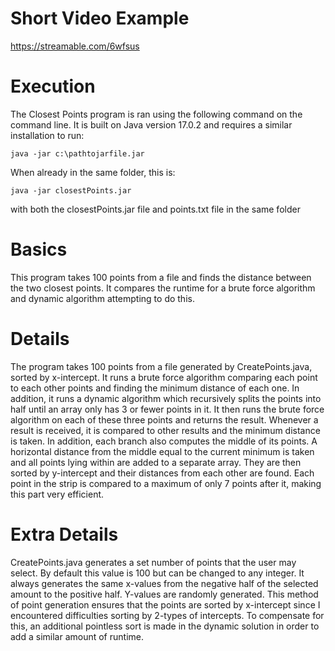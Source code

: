 # Short Video Example
https://streamable.com/6wfsus

# Execution

The Closest Points program is ran using the following command on the command line. It is built on Java version 17.0.2 and requires a similar installation to run:

```
java -jar c:\pathtojarfile.jar
```

When already in the same folder, this is:

```
java -jar closestPoints.jar
```

with both the closestPoints.jar file and points.txt file in the same folder

# Basics
This program takes 100 points from a file and finds the distance between the two closest points. It compares the runtime for a brute force algorithm and dynamic algorithm attempting to do this.

# Details

The program takes 100 points from a file generated by CreatePoints.java, sorted by x-intercept. It runs a brute force algorithm comparing each point to each other points and finding the minimum distance of each one.
In addition, it runs a dynamic algorithm which recursively splits the points into half until an array only has 3 or fewer points in it. It then runs the brute force algorithm on each of these three points and returns the result. Whenever a result is received, it is compared to other results and the minimum distance is taken. In addition, each branch also computes the middle of its points. A horizontal distance from the middle equal to the current minimum is taken and all points lying within are added to a separate array. They are then sorted by y-intercept and their distances from each other are found. Each point in the strip is compared to a maximum of only 7 points after it, making this part very efficient.

# Extra Details
CreatePoints.java generates a set number of points that the user may select. By default this value is 100 but can be changed to any integer. It always generates the same x-values from the negative half of the selected amount to the positive half. Y-values are randomly generated. This method of point generation ensures that the points are sorted by x-intercept since I encountered difficulties sorting by 2-types of intercepts. To compensate for this, an additional pointless sort is made in the dynamic solution in order to add a similar amount of runtime.
